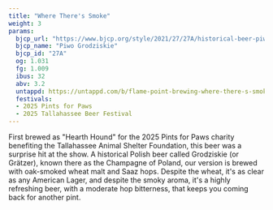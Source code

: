 ```yaml
---
title: "Where There's Smoke"
weight: 3
params:
  bjcp_url: "https://www.bjcp.org/style/2021/27/27A/historical-beer-piwo-grodziskie/"
  bjcp_name: "Piwo Grodziskie"
  bjcp_id: "27A"
  og: 1.031 
  fg: 1.009
  ibus: 32
  abv: 3.2
  untappd: https://untappd.com/b/flame-point-brewing-where-there-s-smoke/6140280
  festivals:
  - 2025 Pints for Paws
  - 2025 Tallahassee Beer Festival
---
```


First brewed as "Hearth Hound" for the 2025 Pints for Paws charity benefiting
the Tallahassee Animal Shelter Foundation, this beer was a surprise hit at the
show. A historical Polish beer called Grodziskie (or Grätzer), known there as
the Champagne of Poland, our version is brewed with oak-smoked wheat malt and
Saaz hops. Despite the wheat, it's as clear as any American Lager, and despite
the smoky aroma, it's a highly refreshing beer, with a moderate hop bitterness,
that keeps you coming back for another pint.
